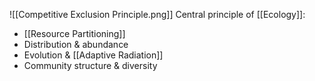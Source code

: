 ![[Competitive Exclusion Principle.png]]
Central principle of [[Ecology]]:
- [[Resource Partitioning]]
- Distribution & abundance
- Evolution & [[Adaptive Radiation]]
- Community structure & diversity